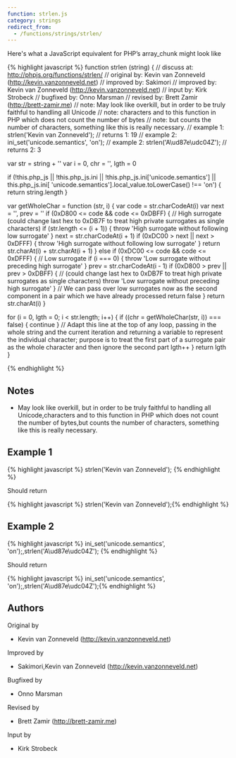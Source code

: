 ```yaml
---
function: strlen.js
category: strings
redirect_from:
  - /functions/strings/strlen/
---
```


<!-- WARNING! This file is auto generated by `npm run web:inject`, do not edit by hand -->

Here's what a JavaScript equivalent for PHP’s array_chunk might look like

{% highlight javascript %}
function strlen (string) {
  //  discuss at: http://phpjs.org/functions/strlen/
  // original by: Kevin van Zonneveld (http://kevin.vanzonneveld.net)
  // improved by: Sakimori
  // improved by: Kevin van Zonneveld (http://kevin.vanzonneveld.net)
  //    input by: Kirk Strobeck
  // bugfixed by: Onno Marsman
  //  revised by: Brett Zamir (http://brett-zamir.me)
  //        note: May look like overkill, but in order to be truly faithful to handling all Unicode
  //        note: characters and to this function in PHP which does not count the number of bytes
  //        note: but counts the number of characters, something like this is really necessary.
  //   example 1: strlen('Kevin van Zonneveld');
  //   returns 1: 19
  //   example 2: ini_set('unicode.semantics', 'on');
  //   example 2: strlen('A\ud87e\udc04Z');
  //   returns 2: 3

  var str = string + ''
  var i = 0,
    chr = '',
    lgth = 0

  if (!this.php_js || !this.php_js.ini || !this.php_js.ini['unicode.semantics'] || this.php_js.ini[
      'unicode.semantics'].local_value.toLowerCase() !== 'on') {
    return string.length
  }

  var getWholeChar = function (str, i) {
    var code = str.charCodeAt(i)
    var next = '',
      prev = ''
    if (0xD800 <= code && code <= 0xDBFF) {
      // High surrogate (could change last hex to 0xDB7F to treat high private surrogates as single characters)
      if (str.length <= (i + 1)) {
        throw 'High surrogate without following low surrogate'
      }
      next = str.charCodeAt(i + 1)
      if (0xDC00 > next || next > 0xDFFF) {
        throw 'High surrogate without following low surrogate'
      }
      return str.charAt(i) + str.charAt(i + 1)
    } else if (0xDC00 <= code && code <= 0xDFFF) {
      // Low surrogate
      if (i === 0) {
        throw 'Low surrogate without preceding high surrogate'
      }
      prev = str.charCodeAt(i - 1)
      if (0xD800 > prev || prev > 0xDBFF) {
        // (could change last hex to 0xDB7F to treat high private surrogates as single characters)
        throw 'Low surrogate without preceding high surrogate'
      }
      // We can pass over low surrogates now as the second component in a pair which we have already processed
      return false
    }
    return str.charAt(i)
  }

  for (i = 0, lgth = 0; i < str.length; i++) {
    if ((chr = getWholeChar(str, i)) === false) {
      continue
    } // Adapt this line at the top of any loop, passing in the whole string and the current iteration and returning a variable to represent the individual character; purpose is to treat the first part of a surrogate pair as the whole character and then ignore the second part
    lgth++
  }
  return lgth
}

{% endhighlight %}

## Notes
- May look like overkill, but in order to be truly faithful to handling all Unicode,characters and to this function in PHP which does not count the number of bytes,but counts the number of characters, something like this is really necessary.

## Example 1

{% highlight javascript %}
strlen('Kevin van Zonneveld');
{% endhighlight %}

Should return

{% highlight javascript %}
strlen('Kevin van Zonneveld');{% endhighlight %}

## Example 2

{% highlight javascript %}
ini_set('unicode.semantics', 'on');,strlen('A\ud87e\udc04Z');
{% endhighlight %}

Should return

{% highlight javascript %}
ini_set('unicode.semantics', 'on');,strlen('A\ud87e\udc04Z');{% endhighlight %}


## Authors


Original by

- Kevin van Zonneveld (http://kevin.vanzonneveld.net)


Improved by

- Sakimori,Kevin van Zonneveld (http://kevin.vanzonneveld.net)


Bugfixed by

- Onno Marsman


Revised by

- Brett Zamir (http://brett-zamir.me)


Input by

- Kirk Strobeck

